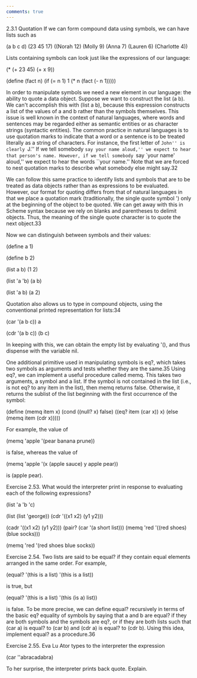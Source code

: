 ```yaml
---
comments: true
---
```


2.3.1  Quotation
If we can form compound data using symbols, we can have lists such as

(a b c d)
(23 45 17)
((Norah 12) (Molly 9) (Anna 7) (Lauren 6) (Charlotte 4))

Lists containing symbols can look just like the expressions of our language:

(* (+ 23 45) (+ x 9))

(define (fact n) (if (= n 1) 1 (* n (fact (- n 1)))))

In order to manipulate symbols we need a new element in our language: the ability to quote a data object. Suppose we want to construct the list (a b). We can't accomplish this with (list a b), because this expression constructs a list of the values of a and b rather than the symbols themselves. This issue is well known in the context of natural languages, where words and sentences may be regarded either as semantic entities or as character strings (syntactic entities). The common practice in natural languages is to use quotation marks to indicate that a word or a sentence is to be treated literally as a string of characters. For instance, the first letter of ``John'' is clearly ``J.'' If we tell somebody ``say your name aloud,'' we expect to hear that person's name. However, if we tell somebody ``say `your name' aloud,'' we expect to hear the words ``your name.'' Note that we are forced to nest quotation marks to describe what somebody else might say.32

We can follow this same practice to identify lists and symbols that are to be treated as data objects rather than as expressions to be evaluated. However, our format for quoting differs from that of natural languages in that we place a quotation mark (traditionally, the single quote symbol ') only at the beginning of the object to be quoted. We can get away with this in Scheme syntax because we rely on blanks and parentheses to delimit objects. Thus, the meaning of the single quote character is to quote the next object.33

Now we can distinguish between symbols and their values:

(define a 1)

(define b 2)

(list a b)
(1 2)

(list 'a 'b)
(a b)

(list 'a b)
(a 2)

Quotation also allows us to type in compound objects, using the conventional printed representation for lists:34

(car '(a b c))
a

(cdr '(a b c))
(b c)

In keeping with this, we can obtain the empty list by evaluating '(), and thus dispense with the variable nil.

One additional primitive used in manipulating symbols is eq?, which takes two symbols as arguments and tests whether they are the same.35 Using eq?, we can implement a useful procedure called memq. This takes two arguments, a symbol and a list. If the symbol is not contained in the list (i.e., is not eq? to any item in the list), then memq returns false. Otherwise, it returns the sublist of the list beginning with the first occurrence of the symbol:

(define (memq item x)
  (cond ((null? x) false)
        ((eq? item (car x)) x)
        (else (memq item (cdr x)))))

For example, the value of

(memq 'apple '(pear banana prune))

is false, whereas the value of

(memq 'apple '(x (apple sauce) y apple pear))

is (apple pear).

Exercise 2.53.  What would the interpreter print in response to evaluating each of the following expressions?

(list 'a 'b 'c)

(list (list 'george))
(cdr '((x1 x2) (y1 y2)))

(cadr '((x1 x2) (y1 y2)))
(pair? (car '(a short list)))
(memq 'red '((red shoes) (blue socks)))

(memq 'red '(red shoes blue socks))

Exercise 2.54.  Two lists are said to be equal? if they contain equal elements arranged in the same order. For example,

(equal? '(this is a list) '(this is a list))

is true, but

(equal? '(this is a list) '(this (is a) list))

is false. To be more precise, we can define equal? recursively in terms of the basic eq? equality of symbols by saying that a and b are equal? if they are both symbols and the symbols are eq?, or if they are both lists such that (car a) is equal? to (car b) and (cdr a) is equal? to (cdr b). Using this idea, implement equal? as a procedure.36

Exercise 2.55.  Eva Lu Ator types to the interpreter the expression

(car ''abracadabra)

To her surprise, the interpreter prints back quote. Explain.